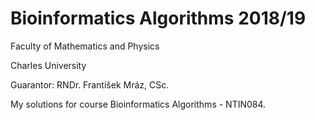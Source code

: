 # Bioinformatics Algorithms 2018/19

Faculty of Mathematics and Physics

Charles University

Guarantor: 	RNDr. František Mráz, CSc.


My solutions for course Bioinformatics Algorithms - NTIN084.
